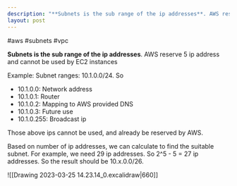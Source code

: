 ```yaml
---
description: "**Subnets is the sub range of the ip addresses**. AWS reserve 5 ip address and cannot be used by EC2 instances"
layout: post
---
```


#aws #subnets #vpc 

**Subnets is the sub range of the ip addresses**. AWS reserve 5 ip address and cannot be used by EC2 instances

Example: Subnet ranges: 10.1.0.0/24. So
-  10.1.0.0: Network address
-  10.1.0.1: Router
-  10.1.0.2: Mapping to AWS provided DNS
-  10.1.0.3: Future use
-  10.1.0.255: Broadcast ip

Those above ips cannot be used, and already be reserved by AWS.

Based on number of ip addresses, we can calculate to find the suitable subnet. For example, we need 29 ip addresses. So 2^5 - 5 = 27 ip addresses. So the result should be
10.x.0.0/26.

![[Drawing 2023-03-25 14.23.14_0.excalidraw|660]]